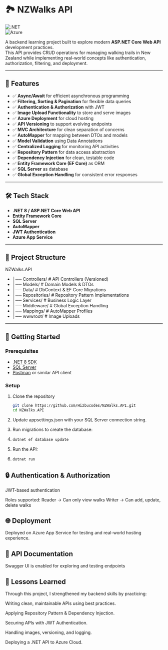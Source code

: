# 🏞️ NZWalks API  

![.NET](https://img.shields.io/badge/.NET-8.0-blue)  
![Azure](https://img.shields.io/badge/Deployed%20on-Azure-blue)  

A backend learning project built to explore modern **ASP.NET Core Web API** development practices.  
This API provides CRUD operations for managing walking trails in New Zealand while implementing real-world concepts like authentication, authorization, filtering, and deployment.  

---

## 🚀 Features  

- ✅ **Async/Await** for efficient asynchronous programming  
- ✅ **Filtering, Sorting & Pagination** for flexible data queries  
- ✅ **Authentication & Authorization** with JWT  
- ✅ **Image Upload Functionality** to store and serve images  
- ✅ **Azure Deployment** for cloud hosting  
- ✅ **API Versioning** to support evolving endpoints  
- ✅ **MVC Architecture** for clean separation of concerns  
- ✅ **AutoMapper** for mapping between DTOs and models  
- ✅ **Model Validation** using Data Annotations  
- ✅ **Centralized Logging** for monitoring API activities  
- ✅ **Repository Pattern** for data access abstraction  
- ✅ **Dependency Injection** for clean, testable code  
- ✅ **Entity Framework Core (EF Core)** as ORM  
- ✅ **SQL Server** as database  
- ✅ **Global Exception Handling** for consistent error responses  

---

## 🛠️ Tech Stack  

- **.NET 8 / ASP.NET Core Web API**  
- **Entity Framework Core**  
- **SQL Server**  
- **AutoMapper**  
- **JWT Authentication**  
- **Azure App Service**  

---

## 📂 Project Structure  
NZWalks.API
- │── Controllers/ # API Controllers (Versioned)
- │── Models/ # Domain Models & DTOs
- │── Data/ # DbContext & EF Core Migrations
- │── Repositories/ # Repository Pattern Implementations
- │── Services/ # Business Logic Layer
- │── Middleware/ # Global Exception Handling
- │── Mappings/ # AutoMapper Profiles
- │── wwwroot/ # Image Uploads


---

## 🔑 Getting Started  

### Prerequisites  
- [.NET 8 SDK](https://dotnet.microsoft.com/download)  
- [SQL Server](https://www.microsoft.com/en-us/sql-server)  
- [Postman](https://www.postman.com/) or similar API client  

### Setup  
1. Clone the repository  
   ```bash
   git clone https://github.com/Hizbucodes/NZWalks.API.git
   cd NZWalks.API

2. Update appsettings.json with your SQL Server connection string.

3. Run migrations to create the database:

4. ```bash
   dotnet ef database update
   
5. Run the API:
6. ```bash
   dotnet run

## 🔒 Authentication & Authorization
JWT-based authentication

Roles supported:
Reader → Can only view walks
Writer → Can add, update, delete walks

## 🌐 Deployment
Deployed on Azure App Service for testing and real-world hosting experience.

## 📸 API Documentation
Swagger UI is enabled for exploring and testing endpoints

## 📖 Lessons Learned
Through this project, I strengthened my backend skills by practicing:

Writing clean, maintainable APIs using best practices.

Applying Repository Pattern & Dependency Injection.

Securing APIs with JWT Authentication.

Handling images, versioning, and logging.

Deploying a .NET API to Azure Cloud.
